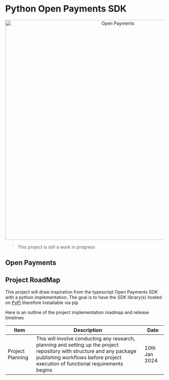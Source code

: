 # Python Open Payments SDK

<p align="center">
  <img src="https://raw.githubusercontent.com/interledger/open-payments/main/docs/public/img/logo.svg" width="700" alt="Open Payments">
</p>

> This project is still a work in progress

## Open Payments

## Project RoadMap
This project will draw inspiration from the typescript Open Payments SDK with a python implementation. The goal is to have the SDK library(s) hosted on [PyPi](https://pypi.org/) therefore installable via pip

Here is an outline of the project implementation roadmap and release timelines

|Item | Description| Date |
|-----|------------|-------|
|Project Planning|This will involve conducting any research, planning and setting up the project repository with structure and any package publishing workflows before project execution of functional requirements begins | 10th Jan 2024|




